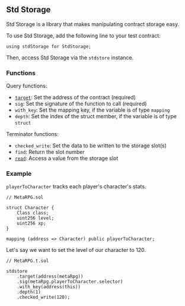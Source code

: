 ## Std Storage

Std Storage is a library that makes manipulating contract storage easy.

To use Std Storage, add the following line to your test contract:

```solidity
using stdStorage for StdStorage;
```

Then, access Std Storage via the `stdstore` instance.

### Functions

Query functions:

- [`target`](./target.md): Set the address of the contract (required)
- `sig`: Set the signature of the function to call (required)
- `with_key`: Set the mapping key, if the variable is of type `mapping`
- `depth`: Set the index of the struct member, if the variable is of type `struct`

Terminator functions:

- `checked_write`: Set the data to be written to the storage slot(s)
- `find`: Return the slot number
- [`read`](./read.md): Access a value from the storage slot

### Example

`playerToCharacter` tracks each player's character's stats.

```solidity
// MetaRPG.sol

struct Character {
    Class class;
    uint256 level;
    uint256 xp;
}

mapping (address => Character) public playerToCharacter;
```

Let's say we want to set the level of our character to 120.

```solidity
// MetaRPG.t.sol

stdstore
    .target(address(metaRpg))
    .sig(metaRpg.playerToCharacter.selector)
    .with_key(address(this))
    .depth(1)
    .checked_write(120);
```